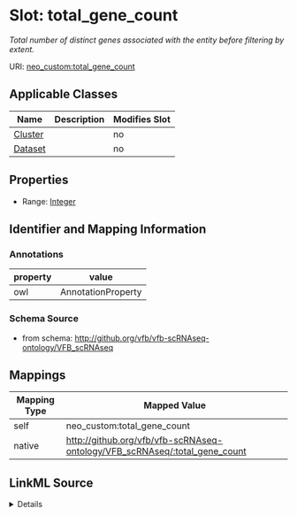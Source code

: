 

# Slot: total_gene_count


_Total number of distinct genes associated with the entity before filtering by extent._





URI: [neo_custom:total_gene_count](http://n2o.neo/custom/total_gene_count)



<!-- no inheritance hierarchy -->





## Applicable Classes

| Name | Description | Modifies Slot |
| --- | --- | --- |
| [Cluster](Cluster.md) |  |  no  |
| [Dataset](Dataset.md) |  |  no  |







## Properties

* Range: [Integer](Integer.md)





## Identifier and Mapping Information





### Annotations

| property | value |
| --- | --- |
| owl | AnnotationProperty |



### Schema Source


* from schema: http://github.org/vfb/vfb-scRNAseq-ontology/VFB_scRNAseq




## Mappings

| Mapping Type | Mapped Value |
| ---  | ---  |
| self | neo_custom:total_gene_count |
| native | http://github.org/vfb/vfb-scRNAseq-ontology/VFB_scRNAseq/:total_gene_count |




## LinkML Source

<details>
```yaml
name: total_gene_count
annotations:
  owl:
    tag: owl
    value: AnnotationProperty
description: Total number of distinct genes associated with the entity before filtering
  by extent.
from_schema: http://github.org/vfb/vfb-scRNAseq-ontology/VFB_scRNAseq
rank: 1000
slot_uri: neo_custom:total_gene_count
alias: total_gene_count
domain_of:
- Dataset
- Cluster
range: integer

```
</details>